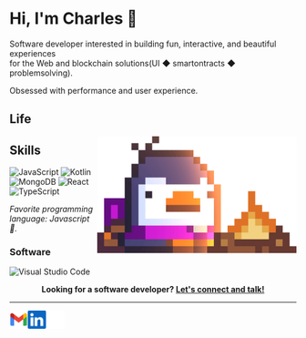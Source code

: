 # Hi, I'm Charles :wave:

Software developer interested in building fun, interactive, and beautiful experiences  
for the Web and blockchain solutions(UI ◆ smartontracts ◆ problemsolving).

Obsessed with performance and user experience.

## Life

<img align="right" alt="Bred the penguin chillin' by the fire." width="350" src="img/Fire.gif" />

## Skills

![JavaScript](https://img.shields.io/badge/JavaScript-F7DF1E?logo=javascript&logoColor=black&style=for-the-badge)
![Kotlin](https://img.shields.io/badge/Kotlin-7F52FF?logo=kotlin&logoColor=white&style=for-the-badge)
![MongoDB](https://img.shields.io/badge/MongoDB-47A248?logo=mongodb&logoColor=white&style=for-the-badge)
![React](https://img.shields.io/badge/React-61DAFB?logo=react&logoColor=black&style=for-the-badge)
![TypeScript](https://img.shields.io/badge/TypeScript-3178C6?logo=typescript&logoColor=white&style=for-the-badge)

_Favorite programming language: Javascript :crab:._

### Software

![Visual Studio Code](https://img.shields.io/badge/VSCode-007ACC?logo=visualstudiocode&logoColor=white&style=for-the-badge)

<p align="center">
    <b>Looking for a software developer?
        <a href="https://www.linkedin.com/in/charles-mungai">Let's connect and talk!</a>
    </b>
</p>

---


<a href="mailto:charles.mbuthia19@gmail.ccom">
    <img height="32" align="left" alt="Mail" src="img/icons/gmail.png" />
</a>

<a href="https://www.linkedin.com/in/charles-mungai">
    <img height="32" align="left" alt="LinkedIn" src="img/icons/linkedin.png" />
</a>

<a href="https://twitter.com/mungai_charlesm">
    <img height="32" align="left" alt="X" src="img/icons/x.png" />
</a>
